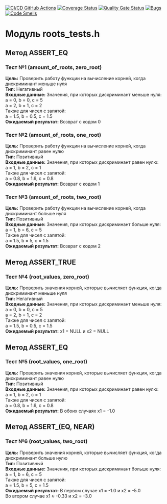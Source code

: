 [![CI/CD GitHub Actions](https://github.com/ChirpaEwok/lab1/actions/workflows/test-action.yml/badge.svg)](https://github.com/ChirpaEwok/lab1/actions/workflows/test-action.yml)
[![Coverage Status](https://coveralls.io/repos/github/ChirpaEwok/lab1/badge.svg)](https://coveralls.io/github/ChirpaEwok/lab1)
[![Quality Gate Status](https://sonarcloud.io/api/project_badges/measure?project=ChirpaEwok_lab1&metric=alert_status)](https://sonarcloud.io/summary/new_code?id=ChirpaEwok_lab1)
[![Bugs](https://sonarcloud.io/api/project_badges/measure?project=ChirpaEwok_lab1&metric=bugs)](https://sonarcloud.io/summary/new_code?id=ChirpaEwok_lab1)
[![Code Smells](https://sonarcloud.io/api/project_badges/measure?project=ChirpaEwok_lab1&metric=code_smells)](https://sonarcloud.io/summary/new_code?id=ChirpaEwok_lab1)

# Модуль roots_tests.h
## Метод ASSERT_EQ
### Тест №1 (amount_of_roots, zero_root)
<b>Цель:</b> Проверить работу функции на вычисление корней, когда дискриминант меньше нуля <br/>
<b>Тип:</b> Негативный <br/>
<b>Входные данные:</b> Значения, при которых дискриминант меньше нуля: <br/>
a = 0, b = 0, c = 5 <br/>
a = 2, b = 1, c = 2 <br/>
Также для чисел с запятой: </br>
a = 1.5, b = 0.5, c = 1.5 <br/>
<b>Ожидаемый результат:</b> Возврат с кодом 0 <br/>

### Тест №2 (amount_of_roots, one_root)
<b>Цель:</b> Проверить работу функции на вычисление корней, когда дискриминант равен нулю <br/>
<b>Тип:</b> Позитивный <br/>
<b>Входные данные:</b> Значения, при которых дискриминант равен нулю: <br/>
a = 1, b = 2, c = 1 <br/>
Также для чисел с запятой: </br>
a = 0.8, b = 1.6, c = 0.8 <br/>
<b>Ожидаемый результат:</b> Возврат с кодом 1 <br/>

### Тест №3 (amount_of_roots, two_root)
<b>Цель:</b> Проверить работу функции на вычисление корней, когда дискриминант больше нуля <br/>
<b>Тип:</b> Позитивный <br/>
<b>Входные данные:</b> Значения, при которых дискриминант больше нуля: <br/>
a = 1, b = 6, c = 5 <br/>
Также для чисел с запятой: </br>
a = 1.5, b = 5, c = 1.5 <br/>
<b>Ожидаемый результат:</b> Возврат с кодом 2 <br/>

## Метод ASSERT_TRUE
### Тест №4 (root_values, zero_root)
<b>Цель:</b> Проверить значения корней, которые вычисляет функция, когда дискриминант меньше нуля <br/>
<b>Тип:</b> Негативный <br/>
<b>Входные данные:</b> Значения, при которых дискриминант меньше нуля: <br/>
a = 0, b = 0, c = 5 <br/>
a = 2, b = 1, c = 2 <br/>
Также для чисел с запятой: </br>
a = 1.5, b = 0.5, c = 1.5 <br/>
<b>Ожидаемый результат:</b> x1 = NULL и x2 = NULL <br/>

## Метод ASSERT_EQ
### Тест №5 (root_values, one_root)
<b>Цель:</b> Проверить значения корней, которые вычисляет функция, когда дискриминант равен нулю <br/>
<b>Тип:</b> Позитивный <br/>
<b>Входные данные:</b> Значения, при которых дискриминант равен нулю: <br/>
a = 1, b = 2, c = 1 <br/>
Также для чисел с запятой: </br>
a = 0.8, b = 1.6, c = 0.8 <br/>
<b>Ожидаемый результат:</b> В обоих случаях x1 = -1.0 <br/>

## Метод ASSERT_(EQ, NEAR) 
### Тест №6 (root_values, two_root)
<b>Цель:</b> Проверить значения корней, которые вычисляет функция, когда дискриминант больше нулю <br/>
<b>Тип:</b> Позитивный <br/>
<b>Входные данные:</b> Значения, при которых дискриминант больше нуля: <br/>
a = 1, b = 6, c = 5 <br/>
Также для чисел с запятой: </br>
a = 1.5, b = 5, c = 1.5 <br/>
<b>Ожидаемый результат:</b> В первом случае x1 = -1.0 и x2 = -5.0 <br/>
Во втором случае x1 ≈ -0.33 и x2 = -3.0 <br/>
